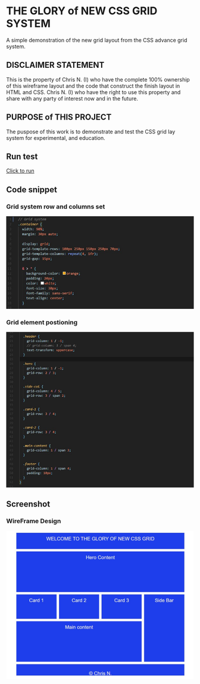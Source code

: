 # THE GLORY of NEW CSS GRID SYSTEM
A simple demonstration of the new grid layout from the CSS advance grid system.

## DISCLAIMER STATEMENT
This is the property of Chris N. (I) who have the complete 100% ownership of this wireframe layout and the code that construct the finish layout in HTML and CSS. Chris N. (I) who have the right to use this property and share with any party of interest now and in the future.

## PURPOSE of THIS PROJECT
The puspose of this work is to demonstrate and test the CSS grid lay system for experimental, and education.

## Run test
[Click to run](https://monksedo.github.io/glory-of-newgrid/)

## Code snippet
### Grid system row and columns set
![](img/newgrid01.jpg)

### Grid element postioning
![](img/newgrid02.jpg)

## Screenshot
### WireFrame Design
![](img/newgrid.jpg)

